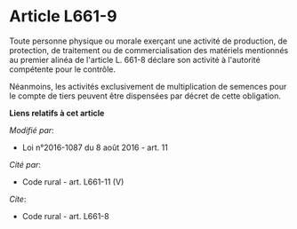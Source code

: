 # Article L661-9

Toute personne physique ou morale exerçant une activité de production, de protection, de traitement ou de commercialisation
des matériels mentionnés au premier alinéa de l'article L. 661-8 déclare son activité à l'autorité compétente pour le
contrôle. 

Néanmoins, les activités exclusivement de multiplication de semences pour le compte de tiers peuvent être dispensées par
décret de cette obligation.

**Liens relatifs à cet article**

_Modifié par_:

  - Loi n°2016-1087 du 8 août 2016 - art. 11

_Cité par_:

  - Code rural - art. L661-11 (V)

_Cite_:

  - Code rural - art. L661-8
